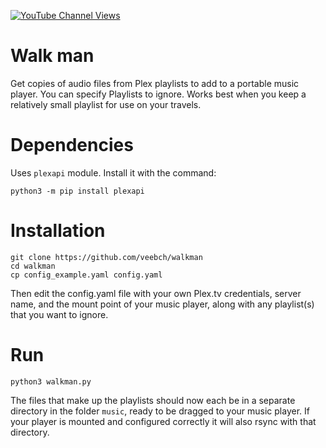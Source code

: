 [![YouTube Channel Views](https://img.shields.io/youtube/channel/views/UCz5BOU9J9pB_O0B8-rDjCWQ?label=YouTube&style=social)](https://www.youtube.com/channel/UCz5BOU9J9pB_O0B8-rDjCWQ)

# Walk man

Get copies of audio files from Plex playlists to add to a portable music player. You can specify Playlists to ignore. Works best when you keep a relatively small playlist for use on your travels.

# Dependencies

Uses `plexapi` module. Install it with the command:

    python3 -m pip install plexapi

# Installation 

    git clone https://github.com/veebch/walkman
    cd walkman
    cp config_example.yaml config.yaml
    
Then edit the config.yaml file with your own Plex.tv credentials, server name, and the mount point of your music player, along with any playlist(s) that you want to ignore.

# Run 

`python3 walkman.py`

The files that make up the playlists should now each be in a separate directory in the folder `music`, ready to be dragged to your music player. If your player is mounted and configured correctly it will also rsync with that directory.

